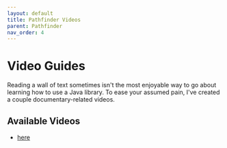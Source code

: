 ```yaml
---
layout: default
title: Pathfinder Videos
parent: Pathfinder
nav_order: 4
---
```


# Video Guides
Reading a wall of text sometimes isn't the most enjoyable way to go about learning
how to use a Java library. To ease your assumed pain, I've created a couple
documentary-related videos.

## Available Videos 
- [here]()